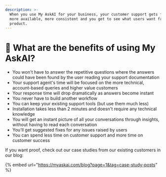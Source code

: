```yaml
---
description: >-
  When you use My AskAI for your business, your customer support gets faster,
  more available, more consistent and you get to see what users want from your
  product.
---
```


# 💪 What are the benefits of using My AskAI?

* You won't have to answer the repetitive questions where the answers could have been found by the user reading your support documentation
* Your support agent's time will be focused on the more technical, account-based queries and higher value customers
* Your response time will drop dramatically as answers become instant
* You never have to build another workflow
* You can keep your existing support tools (but use them much less)
* Installation takes less than 2 minutes and doesn't require any technical knowledge
* You will get an instant picture of all your conversations through insights, without having to read each conversation
* You'll get suggested fixes for any issues raised by users
* You can spend less time on customer support and more time on customer success

If you want proof, check out our case studies from our existing customers in our blog:

{% embed url="https://myaskai.com/blog?page=1&tag=case-study-posts" %}

